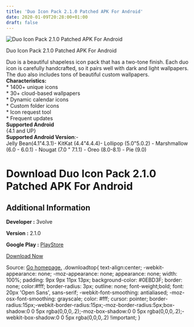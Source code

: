 ```yaml
---
title: 'Duo Icon Pack 2.1.0 Patched APK For Android'
date: 2020-01-09T20:28:00+01:00
draft: false
---
```


![Duo Icon Pack 2.1.0 Patched APK For Android](https://i0.wp.com/apkhome.net/wp-content/uploads/2020/01/Duo-Icon-Pack-2.1.0-Patched.png "Duo Icon Pack 2.1.0 Patched APK For Android")

  

Duo Icon Pack 2.1.0 Patched APK For Android

Duo is a beautiful shapeless icon pack that has a two-tone finish. Each duo icon is carefully handcrafted, so it pairs well with dark and light wallpapers. The duo also includes tons of beautiful custom wallpapers.  
**Characteristics:**  
\* 1400+ unique icons  
\* 30+ cloud-based wallpapers  
\* Dynamic calendar icons  
\* Custom folder icons  
\* Icon request tool  
\* Frequent updates  
**Supported Android**  
{4.1 and UP}  
**Supported Android Version**:-  
Jelly Bean(4.1"4.3.1)- KitKat (4.4"4.4.4)- Lollipop (5.0"5.0.2) - Marshmallow (6.0 - 6.0.1) - Nougat (7.0 " 7.1.1) - Oreo (8.0-8.1) - Pie (9.0)

Download Duo Icon Pack 2.1.0 Patched APK For Android
====================================================

Additional Information
----------------------

**Developer :** 3volve

**Version :** 2.1.0

**Google Play :** [PlayStore](https://play.google.com/store/apps/details?id=com.sreerag.duo)

  

[Download Now](https://store4app.co/post/duo-icon-pack-2-1-0-patched-apk-for-android_1578598022)

  
Source: [Go homepage.](https://store4app.co/post/duo-icon-pack-2-1-0-patched-apk-for-android_1578598022) .downloadtop{ text-align:center; -webkit-appearance: none; -moz-appearance: none; appearance: none; width: 100%; padding: 9px 9px 11px 13px; background-color: #0EBD3F; border: none; color:#fff; border-radius: 3px; outline: none; font-weight;bold; font: 20px 'Open Sans', sans-serif; -webkit-font-smoothing: antialiased; -moz-osx-font-smoothing: grayscale; color: #fff; cursor: pointer; border-radius:15px;-webkit-border-radius:15px;-moz-border-radius:5px;box-shadow:0 0 5px rgba(0,0,0,.2);-moz-box-shadow:0 0 5px rgba(0,0,0,.2);-webkit-box-shadow:0 0 5px rgba(0,0,0,.2) !important; }